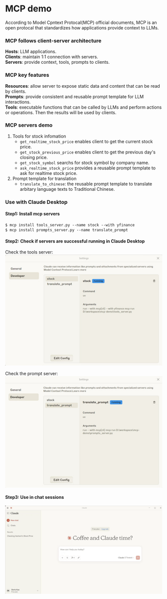 # MCP demo

According to Model Cpntext Protocal(MCP) official documents, MCP is an open protocal that standardizes how applications provide context to LLMs.


### MCP follows client-server architecture
**Hosts**: LLM applications.  
**Clients**: maintain 1:1 connection with servers.  
**Servers**: provide context, tools, prompts to clients.  


### MCP key features
**Resources**: allow server to expose static data and content that can be read by clients.  
**Prompts**: provide consistent and reusable prompt template for LLM interactions.  
**Tools**: executable functions that can be called by LLMs and perform actions or operations. Then the results will be used by clients.  


### MCP servers demo
1. Tools for stock infomation
    - `get_realtime_stock_price` enables client to get the current stock price.
    - `get_stock_previous_price` enables client to get the previous day's closing price.
    - `get_stock_symbol` searchs for stock symbol by company name.
    - `ask_realtime_stock_price` provides a reusable prompt template to ask for realtime stock price.
2. Prompt template for translation
    - `translate_to_chinese`: the reusable prompt template to translate arbitary language texts to Traditional Chinese.


### Use with Claude Desktop
#### Step1: Install mcp servers
```=shell
$ mcp install tools_server.py --name stock --with yfinance 
$ mcp install prompts_server.py --name translate_prompt
```

#### Step2: Check if servers are successful running in Claude Desktop
Check the tools server:  
![mcp-server-stock](./imgs/mcp-server-stock.jpg)

Check the prompt server:  
![mcp-server-translate-prompt](./imgs/mcp-server-translate-prompt.jpg)


#### Step3: Use in chat sessions
![Claude-mcp-demo](./imgs/Claude_mcp_demo.gif)

